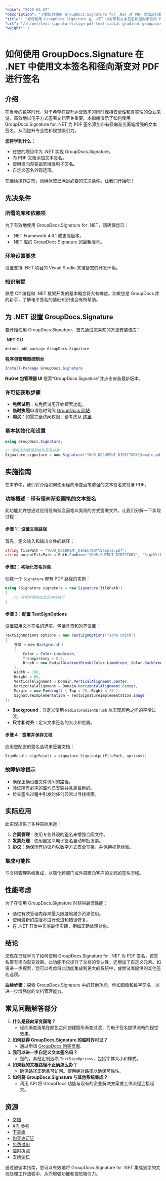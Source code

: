 ```yaml
---
"date": "2025-05-07"
"description": "了解如何使用 GroupDocs.Signature for .NET 对 PDF 文档进行数字签名，并添加文本签名和径向渐变效果。专业地提升文档的视觉吸引力。"
"title": "如何使用 GroupDocs.Signature 在 .NET 中对带有文本签名和径向渐变的 PDF 进行签名"
"url": "/zh/net/text-signatures/sign-pdf-text-radial-gradient-groupdocs-dotnet/"
"weight": 1
---
```


# 如何使用 GroupDocs.Signature 在 .NET 中使用文本签名和径向渐变对 PDF 进行签名

## 介绍
在当今的数字时代，对于希望在提升运营效率的同时保持安全性和真实性的企业来说，高效地以电子方式签署文档至关重要。本指南演示了如何使用 GroupDocs.Signature for .NET 为 PDF 签名添加带有径向渐变画笔增强的文本签名，从而提升专业性和视觉吸引力。

**您将学到什么：**
- 在您的项目中为 .NET 实现 GroupDocs.Signature。
- 向 PDF 文档添加文本签名。
- 使用径向渐变画笔增强电子签名。
- 自定义签名外观选项。

在继续操作之前，请确保您已满足必要的先决条件。让我们开始吧！

## 先决条件

### 所需的库和依赖项
为了有效地使用 GroupDocs.Signature for .NET，请确保您已：
- .NET Framework 4.6.1 或更高版本。
- .NET 库的 GroupDocs.Signature 的最新版本。

### 环境设置要求
设置支持 .NET 项目的 Visual Studio 来准备您的开发环境。

### 知识前提
熟悉 C# 编程和 .NET 框架开发的基本概念将大有裨益。如果您是 GroupDocs 库的新手，了解电子签名的基础知识也会有所帮助。

## 为 .NET 设置 GroupDocs.Signature
要开始使用 GroupDocs.Signature，首先通过您喜欢的方法安装该库：

**.NET CLI**
```bash
dotnet add package GroupDocs.Signature
```

**程序包管理器控制台**
```powershell
Install-Package GroupDocs.Signature
```

**NuGet 包管理器 UI**
搜索“GroupDocs.Signature”并点击安装最新版本。

### 许可证获取步骤
- **免费试用**：从免费试用开始探索功能。
- **临时执照**申请临时驾照 [GroupDocs 网站](https://purchase。groupdocs.com/temporary-license/).
- **购买**：如需完全访问权限，请考虑从 [这里](https://purchase。groupdocs.com/buy).

### 基本初始化和设置
```csharp
using GroupDocs.Signature;

// 使用文档路径初始化签名对象
Signature signature = new Signature("YOUR_DOCUMENT_DIRECTORY\Sample.pdf");
```

## 实施指南
在本节中，我们将介绍如何使用径向渐变画笔增强的文本签名来签署 PDF。

### 功能概述：带有径向渐变画笔的文本签名
此功能允许您通过应用径向渐变画笔以美观的方式签署文件。让我们分解一下实现过程：

#### 步骤 1：设置文档路径
首先，定义输入和输出文件的路径：
```csharp
string filePath = "YOUR_DOCUMENT_DIRECTORY\Sample.pdf";
string outputFilePath = Path.Combine("YOUR_OUTPUT_DIRECTORY", "SignWithBrushes", "SignedLinearRadialBrush.pdf");
```

#### 步骤2：初始化签名对象
创建一个 `Signature` 带有 PDF 路径的实例：
```csharp
using (Signature signature = new Signature(filePath))
{
    // 后续步骤将在此区块内执行
}
```

#### 步骤 3：配置 TextSignOptions
设置应用文本签名的选项，包括背景和对齐设置：
```csharp
TextSignOptions options = new TextSignOptions("John Smith")
{
    背景 = new Background()
    {
        Color = Color.LimeGreen,
        Transparency = 0.5,
        Brush = new RadialGradientBrush(Color.LimeGreen, Color.DarkGreen)
    },
    Width = 100,
    Height = 80,
    VerticalAlignment = Domain.VerticalAlignment.Center,
    HorizontalAlignment = Domain.HorizontalAlignment.Center,
    Margin = new Padding() { Top = 20, Right = 20 },
    SignatureImplementation = TextSignatureImplementation.Image
};
```
- **Background**：自定义使用 `RadialGradientBrush` 以实现颜色之间的平滑过渡。
- **尺寸和对齐**：定义文本签名的大小和位置。

#### 步骤 4：签署并保存文档
应用您配置的签名选项来签署文档：
```csharp
SignResult signResult = signature.Sign(outputFilePath, options);
```

### 故障排除提示
- 确保正确设置文件访问的路径。
- 验证所有必需的库均已安装并且是最新的。
- 检查签名过程中引发的任何异常以寻找线索。

## 实际应用
此实现提供了多种实际用途：
1. **合同管理**：使用专业外观的签名来增强合同文件。
2. **发票处理**：使用自定义电子签名自动审批发票。
3. **协议**：确保所有协议均以数字方式安全签署，并保持视觉标准。

### 集成可能性
与文档管理系统集成，以简化跨部门或外部面向客户的文档的签名流程。

## 性能考虑
为了在使用 GroupDocs.Signature 时获得最佳性能：
- 通过有效管理内存来最大限度地减少资源使用。
- 使用最新的库版本进行改进和错误修复。
- 在 .NET 开发中实施最佳实践，例如正确处理对象。

## 结论
您现在已经学习了如何使用 GroupDocs.Signature for .NET 为 PDF 签名，该签名带有径向渐变效果。此功能不仅提升了文档的专业性，还增加了自定义元素。如需进一步探索，您可以考虑将此功能集成到更大的系统中，或尝试库提供的其他签名选项。

**后续步骤**：探索 GroupDocs.Signature 中的其他功能，例如图像和数字签名，以进一步增强您的文档管理能力。

## 常见问题解答部分
1. **什么是径向渐变画笔？**
   - 径向渐变画笔在颜色之间创建圆形渐变过渡，为电子签名提供流畅的视觉效果。
2. **如何获得 GroupDocs.Signature 的临时许可证？**
   - 通过申请 [GroupDocs 购买页面](https://purchase。groupdocs.com/temporary-license/).
3. **我可以进一步自定义文本签名吗？**
   - 是的，其他定制选项 `TextSignOptions`，包括字体大小和样式。
4. **如果我的文档路径不正确怎么办？**
   - 确保路径正确且可访问。使用绝对路径以确保可靠性。
5. **如何将 GroupDocs.Signature 与其他系统集成？**
   - 利用 API 将 GroupDocs 功能与现有的企业解决方案或工作流程连接起来。

## 资源
- [文档](https://docs.groupdocs.com/signature/net/)
- [API 参考](https://reference.groupdocs.com/signature/net/)
- [下载库](https://releases.groupdocs.com/signature/net/)
- [购买许可证](https://purchase.groupdocs.com/buy)
- [免费试用](https://releases.groupdocs.com/signature/net/)
- [临时执照](https://purchase.groupdocs.com/temporary-license/)
- [支持论坛](https://forum.groupdocs.com/c/signature/)

通过遵循本指南，您可以有效地将 GroupDocs.Signature for .NET 集成到您的文档处理工作流程中，从而增强功能和视觉吸引力。